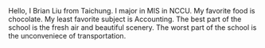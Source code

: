 <!DOCTYPE html>
<html>
<head>
	<title>Hello</title>
</head>
<body>
Hello, I Brian Liu from Taichung.
I major in MIS in NCCU.
My favorite food is chocolate.
My least favorite subject is Accounting.
The best part of the school is the fresh air and beautiful scenery.
The worst part of the school is the unconveniece of transportation.
</body>
</html>
